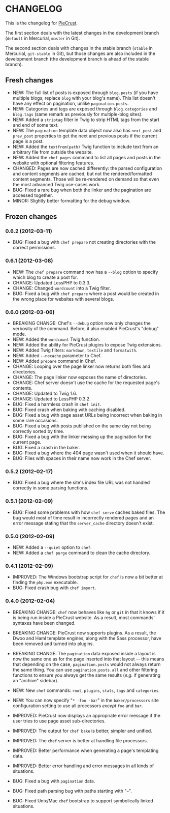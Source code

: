 
CHANGELOG
=========

This is the changelog for [PieCrust][].

The first section deals with the latest changes in the development branch
(`default` in Mercurial, `master` in Git).

The second section deals with changes in the stable branch (`stable` in
Mercurial, `git-stable` in Git), but those changes are also included in the
development branch (the development branch is ahead of the stable branch).


Fresh changes
-------------

* NEW: The full list of posts is exposed through `blog.posts` (if you have
  multiple blogs, replace `blog` with your blog's name). This list doesn't have
  any effect on pagination, unlike `pagination.posts`.
* NEW: Categories and tags are exposed through `blog.categories` and `blog.tags`
  (same remark as previously for multiple-blog sites).
* NEW: Added a `striptag` filter in Twig to strip HTML tags from the start and
  end of some text.
* NEW: The `pagination` template data object now also has `next_post` and
  `prev_post` properties to get the next and previous posts if the current page
  is a post.
* NEW: Added the `textfrom(path)` Twig function to include text from an
  arbitrary file from outside the website.
* NEW: Added the `chef pages` command to list all pages and posts in the website
  with optional filtering features.
* CHANGED: Pages are now cached differently: the parsed configuration and
  content segments are cached, but not the rendered/formatted content segments.
  Those will be re-rendered on demand so that even the most advanced Twig
  use-cases work.
* BUG: Fixed a rare bug when both the linker and the pagination are accessed
  together.
* MINOR: Slightly better formatting for the debug window.


Frozen changes
--------------

### 0.6.2 (2012-03-11)

* BUG: Fixed a bug with `chef prepare` not creating directories with the correct
  permissions.

### 0.6.1 (2012-03-08)

* NEW: The `chef prepare` command now has a `--blog` option to specify which
  blog to create a post for.
* CHANGE: Updated LessPHP to 0.3.3.
* CHANGE: Changed `wordcount` into a Twig filter.
* BUG: Fixed a bug with `chef prepare` where a post would be created in the
  wrong place for websites with several blogs.


### 0.6.0 (2012-03-06)

* BREAKING CHANGE: Chef's `--debug` option now only changes the verbosity of the
  command. Before, it also enabled PieCrust's "debug" mode.
* NEW: Added the `wordcount` Twig function.
* NEW: Added the ability for PieCrust plugins to expose Twig extensions.
* NEW: Added Twig filters: `markdown`, `textile` and `formatwith`.
* NEW: Added `--nocache` parameter to Chef.
* NEW: Added `prepare` command in Chef.
* CHANGE: Looping over the page linker now returns both files and directories.
* CHANGE: The page linker now exposes the name of directories.
* CHANGE: Chef server doesn't use the cache for the requested page's contents.
* CHANGE: Updated to Twig 1.6.
* CHANGE: Updated to LessPHP 0.3.2.
* BUG: Fixed a harmless crash in `chef init`.
* BUG: Fixed crash when baking with caching disabled.
* BUG: Fixed a bug with page asset URLs being incorrect when baking in some rare
  occasions.
* BUG: Fixed a bug with posts published on the same day not being correctly
  sorted by time.
* BUG: Fixed a bug with the linker messing up the pagination for the current
  page.
* BUG: Fixed a crash in the baker.
* BUG: Fixed a bug where the 404 page wasn't used when it should have.
* BUG: Files with spaces in their name now work in the Chef server.

### 0.5.2 (2012-02-17)

* BUG: Fixed a bug where the site's index file URL was not handled correctly in
  some parsing functions.

### 0.5.1 (2012-02-09)

* BUG: Fixed some problems with how `chef serve` caches baked files. The bug
  would most of time result in incorrectly rendered pages and an error message
  stating that the `server_cache` directory doesn't exist.

### 0.5.0 (2012-02-09)

* NEW: Added a `--quiet` option to `chef`.
* NEW: Added a `chef purge` command to clean the cache directory.

### 0.4.1 (2012-02-09)

* IMPROVED: The Windows bootstrap script for `chef` is now a bit better at
  finding the `php.exe` executable.
* BUG: Fixed crash bug with `chef import`.

### 0.4.0 (2012-02-04)

* BREAKING CHANGE: `chef` now behaves like `hg` or `git` in that it knows if it
  is being run inside a PieCrust website. As a result, most commands' syntaxes
  have been changed.
* BREAKING CHANGE: PieCrust now supports plugins. As a result, the Dwoo and Haml
  template engines, along with the Sass processor, have been removed and turned
  into plugins.
* BREAKING CHANGE: The `pagination` data exposed inside a layout is now the same
  one as for the page inserted into that layout -- this means that depending on
  the case, `pagination.posts` would not always return the same thing. You can
  use `pagination.posts.all` and other filtering functions to ensure you always
  get the same results (_e.g._ if generating an "archive" sidebar).
* NEW: New `chef` commands: `root`, `plugins`, `stats`, `tags` and `categories`.
* NEW: You can now specify "`* -foo -bar`" in the `baker/processors` site
  configuration setting to use all processors _except_ `foo` and `bar`.
* IMPROVED: PieCrust now displays an appropriate error message if the user tries
  to use page asset sub-directories.
* IMPROVED: The output for `chef bake` is better, simpler and unified.
* IMPROVED: The `chef` server is better at handling file processors.
* IMPROVED: Better performance when generating a page's templating data.
* IMPROVED: Better error handling and error messages in all kinds of situations.
* BUG: Fixed a bug with `pagination` data.
* BUG: Fixed path parsing bug with paths starting with "`~`".
* BUG: Fixed Unix/Mac `chef` bootstrap to support symbolically linked
  situations.







  [piecrust]: http://bolt80.com/piecrust/

